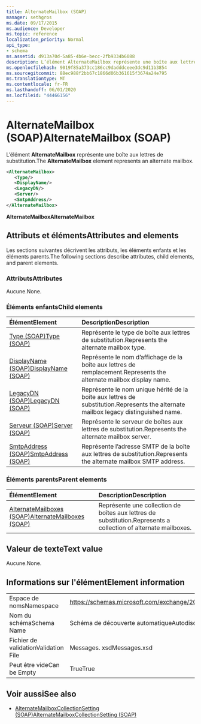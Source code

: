 ```yaml
---
title: AlternateMailbox (SOAP)
manager: sethgros
ms.date: 09/17/2015
ms.audience: Developer
ms.topic: reference
localization_priority: Normal
api_type:
- schema
ms.assetid: d913a70d-5a85-4b6e-becc-2fb9334b6088
description: L’élément AlternateMailbox représente une boîte aux lettres de substitution.
ms.openlocfilehash: 9019f85a373cc186cc9dadddceee3dc9d11b3854
ms.sourcegitcommit: 88ec988f2bb67c1866d06b361615f3674a24e795
ms.translationtype: MT
ms.contentlocale: fr-FR
ms.lasthandoff: 06/01/2020
ms.locfileid: "44466156"
---
```

# <a name="alternatemailbox-soap"></a><span data-ttu-id="bb501-103">AlternateMailbox (SOAP)</span><span class="sxs-lookup"><span data-stu-id="bb501-103">AlternateMailbox (SOAP)</span></span>

<span data-ttu-id="bb501-104">L’élément **AlternateMailbox** représente une boîte aux lettres de substitution.</span><span class="sxs-lookup"><span data-stu-id="bb501-104">The **AlternateMailbox** element represents an alternate mailbox.</span></span> 
  
```XML
<AlternateMailbox>
   <Type/>
   <DisplayName/>
   <LegacyDN/>
   <Server/>
   <SmtpAddress/>
</AlternateMailbox>
```

 <span data-ttu-id="bb501-105">**AlternateMailbox**</span><span class="sxs-lookup"><span data-stu-id="bb501-105">**AlternateMailbox**</span></span>
## <a name="attributes-and-elements"></a><span data-ttu-id="bb501-106">Attributs et éléments</span><span class="sxs-lookup"><span data-stu-id="bb501-106">Attributes and elements</span></span>

<span data-ttu-id="bb501-107">Les sections suivantes décrivent les attributs, les éléments enfants et les éléments parents.</span><span class="sxs-lookup"><span data-stu-id="bb501-107">The following sections describe attributes, child elements, and parent elements.</span></span>
  
### <a name="attributes"></a><span data-ttu-id="bb501-108">Attributs</span><span class="sxs-lookup"><span data-stu-id="bb501-108">Attributes</span></span>

<span data-ttu-id="bb501-109">Aucune.</span><span class="sxs-lookup"><span data-stu-id="bb501-109">None.</span></span>
  
### <a name="child-elements"></a><span data-ttu-id="bb501-110">Éléments enfants</span><span class="sxs-lookup"><span data-stu-id="bb501-110">Child elements</span></span>

|<span data-ttu-id="bb501-111">**Élément**</span><span class="sxs-lookup"><span data-stu-id="bb501-111">**Element**</span></span>|<span data-ttu-id="bb501-112">**Description**</span><span class="sxs-lookup"><span data-stu-id="bb501-112">**Description**</span></span>|
|:-----|:-----|
|[<span data-ttu-id="bb501-113">Type (SOAP)</span><span class="sxs-lookup"><span data-stu-id="bb501-113">Type (SOAP)</span></span>](type-soap.md) <br/> |<span data-ttu-id="bb501-114">Représente le type de boîte aux lettres de substitution.</span><span class="sxs-lookup"><span data-stu-id="bb501-114">Represents the alternate mailbox type.</span></span>  <br/> |
|[<span data-ttu-id="bb501-115">DisplayName (SOAP)</span><span class="sxs-lookup"><span data-stu-id="bb501-115">DisplayName (SOAP)</span></span>](displayname-soap.md) <br/> |<span data-ttu-id="bb501-116">Représente le nom d’affichage de la boîte aux lettres de remplacement.</span><span class="sxs-lookup"><span data-stu-id="bb501-116">Represents the alternate mailbox display name.</span></span>  <br/> |
|[<span data-ttu-id="bb501-117">LegacyDN (SOAP)</span><span class="sxs-lookup"><span data-stu-id="bb501-117">LegacyDN (SOAP)</span></span>](legacydn-soap.md) <br/> |<span data-ttu-id="bb501-118">Représente le nom unique hérité de la boîte aux lettres de substitution.</span><span class="sxs-lookup"><span data-stu-id="bb501-118">Represents the alternate mailbox legacy distinguished name.</span></span>  <br/> |
|[<span data-ttu-id="bb501-119">Serveur (SOAP)</span><span class="sxs-lookup"><span data-stu-id="bb501-119">Server (SOAP)</span></span>](server-soap.md) <br/> |<span data-ttu-id="bb501-120">Représente le serveur de boîtes aux lettres de substitution.</span><span class="sxs-lookup"><span data-stu-id="bb501-120">Represents the alternate mailbox server.</span></span>  <br/> |
|[<span data-ttu-id="bb501-121">SmtpAddress (SOAP)</span><span class="sxs-lookup"><span data-stu-id="bb501-121">SmtpAddress (SOAP)</span></span>](smtpaddress-soap.md) <br/> |<span data-ttu-id="bb501-122">Représente l’adresse SMTP de la boîte aux lettres de substitution.</span><span class="sxs-lookup"><span data-stu-id="bb501-122">Represents the alternate mailbox SMTP address.</span></span>  <br/> |
   
### <a name="parent-elements"></a><span data-ttu-id="bb501-123">Éléments parents</span><span class="sxs-lookup"><span data-stu-id="bb501-123">Parent elements</span></span>

|<span data-ttu-id="bb501-124">**Élément**</span><span class="sxs-lookup"><span data-stu-id="bb501-124">**Element**</span></span>|<span data-ttu-id="bb501-125">**Description**</span><span class="sxs-lookup"><span data-stu-id="bb501-125">**Description**</span></span>|
|:-----|:-----|
|[<span data-ttu-id="bb501-126">AlternateMailboxes (SOAP)</span><span class="sxs-lookup"><span data-stu-id="bb501-126">AlternateMailboxes (SOAP)</span></span>](alternatemailboxes-soap.md) <br/> |<span data-ttu-id="bb501-127">Représente une collection de boîtes aux lettres de substitution.</span><span class="sxs-lookup"><span data-stu-id="bb501-127">Represents a collection of alternate mailboxes.</span></span>  <br/> |
   
## <a name="text-value"></a><span data-ttu-id="bb501-128">Valeur de texte</span><span class="sxs-lookup"><span data-stu-id="bb501-128">Text value</span></span>

<span data-ttu-id="bb501-129">Aucune.</span><span class="sxs-lookup"><span data-stu-id="bb501-129">None.</span></span>
  
## <a name="element-information"></a><span data-ttu-id="bb501-130">Informations sur l'élément</span><span class="sxs-lookup"><span data-stu-id="bb501-130">Element information</span></span>

|||
|:-----|:-----|
|<span data-ttu-id="bb501-131">Espace de noms</span><span class="sxs-lookup"><span data-stu-id="bb501-131">Namespace</span></span>  <br/> |https://schemas.microsoft.com/exchange/2010/Autodiscover  <br/> |
|<span data-ttu-id="bb501-132">Nom du schéma</span><span class="sxs-lookup"><span data-stu-id="bb501-132">Schema Name</span></span>  <br/> |<span data-ttu-id="bb501-133">Schéma de découverte automatique</span><span class="sxs-lookup"><span data-stu-id="bb501-133">Autodiscover schema</span></span>  <br/> |
|<span data-ttu-id="bb501-134">Fichier de validation</span><span class="sxs-lookup"><span data-stu-id="bb501-134">Validation File</span></span>  <br/> |<span data-ttu-id="bb501-135">Messages. xsd</span><span class="sxs-lookup"><span data-stu-id="bb501-135">Messages.xsd</span></span>  <br/> |
|<span data-ttu-id="bb501-136">Peut être vide</span><span class="sxs-lookup"><span data-stu-id="bb501-136">Can be Empty</span></span>  <br/> |<span data-ttu-id="bb501-137">True</span><span class="sxs-lookup"><span data-stu-id="bb501-137">True</span></span>  <br/> |
   
## <a name="see-also"></a><span data-ttu-id="bb501-138">Voir aussi</span><span class="sxs-lookup"><span data-stu-id="bb501-138">See also</span></span>

- [<span data-ttu-id="bb501-139">AlternateMailboxCollectionSetting (SOAP)</span><span class="sxs-lookup"><span data-stu-id="bb501-139">AlternateMailboxCollectionSetting (SOAP)</span></span>](alternatemailboxcollectionsetting-soap.md)

